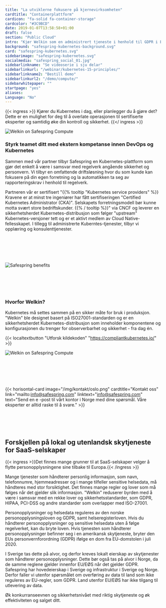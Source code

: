 ```yaml
---
title: "La utviklerne fokusere på kjerne­virksomheten"
cardtitle: "Containerplattform"
cardicon: "fa-solid fa-container-storage"
cardcolor: "#3C9BCD"
date: 2019-01-07T13:58:58+01:00
draft: false
section: "Public Cloud"
intro: "Kjør Welkin som en administrert tjeneste i henhold til GDPR i Europa."
background: "safespring-kubernetes-background.svg"
card: "safespring-kubernetes.svg"
sidebarimage: "safespring-kubernetes.svg"
socialmedia: "safespring_social_01.jpg"
sidebarlinkname: "Se videoserie i sju delar"
sidebarlinkurl: "/webinar/kubernetes-15-principles/"
sidebarlinkname2: "Bestill demo"
sidebarlinkurl2: "/demo/compute/"
sidebarwhitepaper: ""
startpage: "yes"
aliases:
Language: "No"
---
```


{{< ingress >}}
Kjører du Kubernetes i dag, eller planlegger du å gjøre det? Dette er en mulighet for deg til å overlate operasjonen til sertifiserte eksperter og samtidig øke din kontroll og sikkerhet.
{{</ ingress >}}

![Welkin on Safespring Compute](/img/saas/safespring-compliant-kubernetes-pyramid.svg)

### Styrk teamet ditt med ekstern kompetanse innen DevOps og Kubernetes
Sammen med vår partner tilbyr Safespring en Kubernetes-plattform som gjør det enkelt å være i samsvar med regelverk angående sikkerhet og personvern. Vi tilbyr en omfattende driftsløsning hvor du som kunde kan fokusere på din egen forretning og la automatikken ta seg av rapporteringskrav i henhold til regelverk.

Partneren vår er sertifisert "{{% tooltip "Kubernetes service providers" %}} Kravene er at minst tre ingeniører har fått sertifiseringen "Certified Kubernetes Administrator (CKA)". Selskapets forretningsmodell bør kunne motta svært store bedriftskunder. {{% / tooltip %}}" via CNCF og leverer en sikkerhetsherdet Kubernetes-distribusjon som følger "upstream" Kubernetes-versjoner tett og er et aktivt medlem av Cloud Native-fellesskapet. I tillegg til administrerte Kuberntes-tjenester, tilbyr vi opplæring og konsulenttjenester.

<div id="contact"></div>
<div style="margin-bottom:100px;">
</div>

![Safespring benefits](/img/saas/no-key-points-kubernetes.svg)

<div id="contact"></div>
<div style="margin-bottom:100px;">
</div>

### Hvorfor Welkin?

Kubernetes må settes sammen på en sikker måte for bruk i produksjon. "Welkin" ble designet basert på ISO27001-standarden og er en sikkerhetsherdet Kubernetes-distribusjon som inneholder komponentene og konfigurasjonen du trenger for observerbarhet og sikkerhet - fra dag én.

{{< localtextbutton "Utforsk kildekoden" "https://compliantkubernetes.io/" >}}

![Welkin on Safespring Compute](/img/saas/safespring-compliant-kubernetes-chart.svg)

<div id="contact"></div>
<div style="margin-bottom:100px;">
</div>

{{< horisontal-card image="/img/kontakt/oslo.png" cardtitle="Kontakt oss" link="mailto:info@safespring.com" linktext="info@safespring.com" text="Send en e -post til vårt kontor i Norge med dine spørsmål. Våre eksperter er alltid raske til å svare." >}}

<div id="contact"></div>
<div style="margin-bottom:100px;">
</div>

## Forskjellen på lokal og utenlandsk skytjeneste for SaaS-selskaper
{{< ingress >}}Det finnes mange grunner til at SaaS-selskaper velger å flytte personopplysningene sine tilbake til Europa.{{< /ingress >}}

Mange tjenester som håndterer personlig informasjon, som navn, telefonnumre, hjemmeadresser og i mange tilfeller sensitive helsedata, må håndteres med stor forsiktighet. Det finnes mange regler og lover som må følges når det gjelder slik informasjon. "Welkin" reduserer byrden med å være i samsvar med en rekke lover og sikkerhetsstandarder, som GDPR, HIPAA, PCI-DSS og andre standarder som overlapper med ISO-27001.

Personopplysninger og helsedata reguleres av den norske personopplysningsloven og GDPR, samt helseregisterloven. Hvis du håndterer personopplysninger og sensitive helsedata uten å følge regelverket, kan du bryte loven. Hvis tjenesten som håndterer personopplysninger befinner seg i en amerikansk skytjeneste, bryter den EUs personvernforordning (GDPR) ifølge en dom fra EU-domstolen i juli 2020.

I Sverige tas dette på alvor, og derfor kreves lokalt eierskap av skytjenester som håndterer personopplysninger. Dette bør også tas på alvor i Norge, da de samme reglene gjelder innenfor EU/EØS når det gjelder GDPR. Safespring har hovedeierskap i Sverige og infrastruktur i Sverige og Norge. Derfor faller vi utenfor spørsmålet om overføring av data til land som ikke reguleres av EU-regler, som GDPR. Land utenfor EU/EØS har ikke tilgang til utlevering av data.

Øk konkurranseevnen og sikkerhetsnivået med riktig skytjeneste og øk effektiviteten og salget ditt.